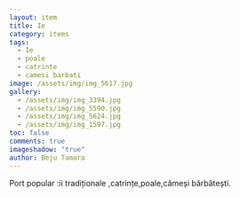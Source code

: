```yaml
---
layout: item
title: Ie
category: items
tags:
  - Ie
  - poale
  - catrinte
  - camesi barbati
image: /assets/img/img_5617.jpg
gallery:
  - /assets/img/img_3394.jpg
  - /assets/img/img_5590.jpg
  - /assets/img/img_5624.jpg
  - /assets/img/img_1597.jpg
toc: false
comments: true
imageshadow: "true"
author: Beju Tamara
---
```

Port popular :ii tradiționale ,catrințe,poale,cămeși bărbătești.